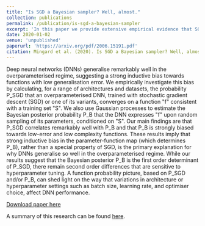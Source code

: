 ```yaml
---
title: "Is SGD a Bayesian sampler? Well, almost."
collection: publications
permalink: /publication/is-sgd-a-bayesian-sampler
excerpt: 'In this paper we provide extensive empirical evidence that SGD (and related optimisers) behave approximately like Bayesian samplers. This is in turn strong evidence that the inductive bias of neural networks comes primarily from their parameter-function map, rather than SGD (which is commonly assumed).'
date: 2020-01-02
venue: 'unpublished'
paperurl: 'https://arxiv.org/pdf/2006.15191.pdf'
citation: Mingard et al. (2020). Is SGD a Bayesian sampler? Well, almost.'
---
```

Deep neural networks (DNNs) generalise remarkably well in the overparameterised regime, suggesting a strong inductive bias towards functions with low generalisation error. We empirically investigate this bias by calculating, for a range of architectures and datasets, the probability P_SGD that an overparameterised DNN, trained with stochastic gradient descent (SGD) or one of its variants, converges on a function &quot;f&quot; consistent with a training set &quot;S&quot;. We also use Gaussian processes to estimate the Bayesian posterior probability P_B that the DNN expresses &quot;f&quot; upon random sampling of its parameters, conditioned on &quot;S&quot;. Our main findings are that P_SGD correlates remarkably well with P_B and that P_B is strongly biased towards low-error and low complexity functions. These results imply that strong inductive bias in the parameter-function map (which determines P_B), rather than a special property of SGD, is the primary explanation for why DNNs generalise so well in the overparameterised regime. While our results suggest that the Bayesian posterior P_B is the first order determinant of P_SGD, there remain second order differences that are sensitive to hyperparameter tuning. A function probability picture, based on P_SGD and/or P_B, can shed light on the way that variations in architecture or hyperparameter settings such as batch size, learning rate, and optimiser choice, affect DNN performance. 

[Download paper here](https://arxiv.org/pdf/2006.15191.pdf)

A summary of this research can be found [here](https://towardsdatascience.com/neural-networks-are-fundamentally-bayesian-bee9a172fad8).
